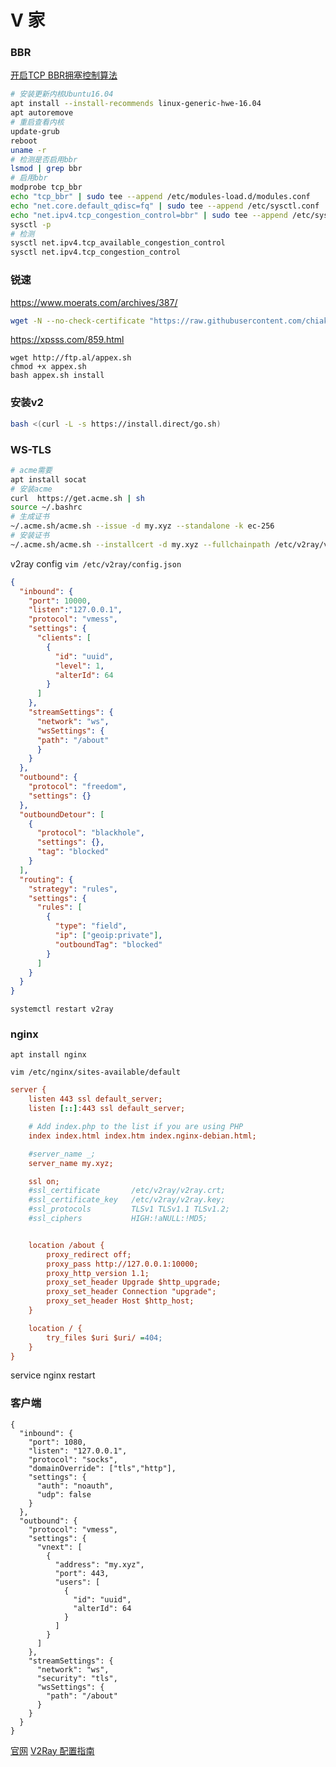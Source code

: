 # V 家

### BBR
 [开启TCP BBR拥塞控制算法](https://github.com/iMeiji/shadowsocks_install/wiki/%E5%BC%80%E5%90%AFTCP-BBR%E6%8B%A5%E5%A1%9E%E6%8E%A7%E5%88%B6%E7%AE%97%E6%B3%95)
```sh
# 安装更新内核Ubuntu16.04
apt install --install-recommends linux-generic-hwe-16.04
apt autoremove
# 重启查看内核
update-grub
reboot
uname -r
# 检测是否启用bbr
lsmod | grep bbr
# 启用bbr
modprobe tcp_bbr
echo "tcp_bbr" | sudo tee --append /etc/modules-load.d/modules.conf
echo "net.core.default_qdisc=fq" | sudo tee --append /etc/sysctl.conf
echo "net.ipv4.tcp_congestion_control=bbr" | sudo tee --append /etc/sysctl.conf
sysctl -p
# 检测
sysctl net.ipv4.tcp_available_congestion_control
sysctl net.ipv4.tcp_congestion_control
```

### 锐速

https://www.moerats.com/archives/387/

```bash
wget -N --no-check-certificate "https://raw.githubusercontent.com/chiakge/Linux-NetSpeed/master/tcp.sh" && chmod +x tcp.sh && ./tcp.sh
```

https://xpsss.com/859.html
```
wget http://ftp.al/appex.sh
chmod +x appex.sh
bash appex.sh install
```

### 安装v2

```sh
bash <(curl -L -s https://install.direct/go.sh)
```

### WS-TLS
```sh
# acme需要
apt install socat
# 安装acme
curl  https://get.acme.sh | sh
source ~/.bashrc
# 生成证书
~/.acme.sh/acme.sh --issue -d my.xyz --standalone -k ec-256
# 安装证书
~/.acme.sh/acme.sh --installcert -d my.xyz --fullchainpath /etc/v2ray/v2ray.crt --keypath /etc/v2ray/v2ray.key --ecc
```
v2ray config `vim /etc/v2ray/config.json`
```json
{
  "inbound": {
    "port": 10000,
    "listen":"127.0.0.1",
    "protocol": "vmess",
    "settings": {
      "clients": [
        {
          "id": "uuid",
          "level": 1,
          "alterId": 64
        }
      ]
    },
    "streamSettings": {
      "network": "ws",
      "wsSettings": {
      "path": "/about"
      }
    }
  },
  "outbound": {
    "protocol": "freedom",
    "settings": {}
  },
  "outboundDetour": [
    {
      "protocol": "blackhole",
      "settings": {},
      "tag": "blocked"
    }
  ],
  "routing": {
    "strategy": "rules",
    "settings": {
      "rules": [
        {
          "type": "field",
          "ip": ["geoip:private"],
          "outboundTag": "blocked"
        }
      ]
    }
  }
}
```
`systemctl restart v2ray`
### nginx

```
apt install nginx
```
`vim /etc/nginx/sites-available/default`
```cfg
server {
	listen 443 ssl default_server;
	listen [::]:443 ssl default_server;

	# Add index.php to the list if you are using PHP
	index index.html index.htm index.nginx-debian.html;

	#server_name _;
	server_name my.xyz;

	ssl on;
	#ssl_certificate       /etc/v2ray/v2ray.crt;
	#ssl_certificate_key   /etc/v2ray/v2ray.key;
	#ssl_protocols         TLSv1 TLSv1.1 TLSv1.2;
	#ssl_ciphers           HIGH:!aNULL:!MD5;


	location /about {
		proxy_redirect off;
		proxy_pass http://127.0.0.1:10000;
		proxy_http_version 1.1;
		proxy_set_header Upgrade $http_upgrade;
		proxy_set_header Connection "upgrade";
		proxy_set_header Host $http_host;
	}

	location / {
		try_files $uri $uri/ =404;
	}
}
```
service nginx restart
### 客户端
```
{
  "inbound": {
    "port": 1080,
    "listen": "127.0.0.1",
    "protocol": "socks",
    "domainOverride": ["tls","http"],
    "settings": {
      "auth": "noauth",
      "udp": false
    }
  },
  "outbound": {
    "protocol": "vmess",
    "settings": {
      "vnext": [
        {
          "address": "my.xyz",
          "port": 443,
          "users": [
            {
              "id": "uuid",
              "alterId": 64
            }
          ]
        }
      ]
    },
    "streamSettings": {
      "network": "ws",
      "security": "tls",
      "wsSettings": {
        "path": "/about"
      }
    }
  }
}
```
[官网](https://www.v2ray.com)
[V2Ray 配置指南](https://toutyrater.github.io)